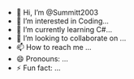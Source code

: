 - 👋 Hi, I’m @Summitt2003
- 👀 I’m interested in Coding...
- 🌱 I’m currently learning C#...
- 💞️ I’m looking to collaborate on ...
- 📫 How to reach me ...
- 😄 Pronouns: ...
- ⚡ Fun fact: ...

<!---
Summitt2003/Summitt2003 is a ✨ special ✨ repository because its `README.md` (this file) appears on your GitHub profile.
You can click the Preview link to take a look at your changes.
--->

